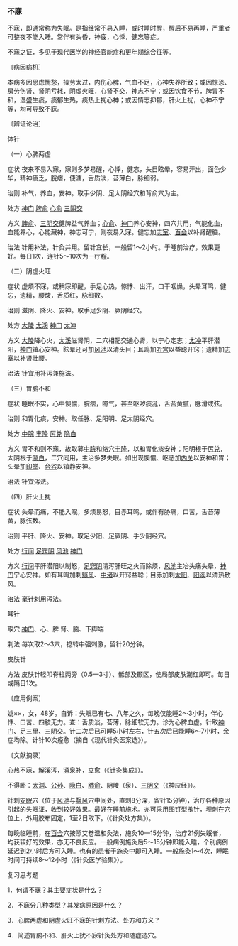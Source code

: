 ### 不寐

不寐，即通常称为失眠。是指经常不易入睡，或时睡时醒，醒后不易再睡，严重者可整夜不能入睡。常伴有头昏，神疲，心悸，健忘等症。

不寐之证，多见于现代医学的神经官能症和更年期综合征等。

〔病因病机〕

本病多因思虑忧愁，操劳太过，内伤心脾，气血不足，心神失养所致；或因惊恐、房劳伤肾、肾阴亏耗，阴虚火旺，心肾不交，神志不宁；或因饮食不节，脾胃不和，湿盛生痰，痰郁生热，痰热上扰心神；或因情志抑郁，肝火上扰，心神不宁等，均可导致不寐。

〔辨证论治〕

体针

（一）心脾两虚

症状  夜来不易入寐，寐则多梦易醒，心悸，健忘，头目眩晕，容易汗出，面色少华，精神疲乏，脘痞，便溏，舌质淡，苔薄白，脉细弱。

治则  补气，养血，安神。取手少阴、足太阴经穴和背俞穴为主。

处方  [神门](https://www.gmzyjc.com/read/zjs/zjs3.1.4-6-0.0.2.3.7.md)  [脾俞](https://www.gmzyjc.com/read/zjs/zjs3.1.7-8-0.0.1.3.20.md)  [心俞](https://www.gmzyjc.com/read/zjs/zjs3.1.7-8-0.0.1.3.15.md)  [三阴交](https://www.gmzyjc.com/read/zjs/zjs3.1.4-6-0.0.1.3.6.md)

方义  [脾俞](https://www.gmzyjc.com/read/zjs/zjs3.1.7-8-0.0.1.3.20.md)、[三阴交](https://www.gmzyjc.com/read/zjs/zjs3.1.4-6-0.0.1.3.6.md)健脾益气养血；[心俞](https://www.gmzyjc.com/read/zjs/zjs3.1.7-8-0.0.1.3.15.md)、[神门](https://www.gmzyjc.com/read/zjs/zjs3.1.4-6-0.0.2.3.7.md)养心安神，四穴共用，气能化血，血能养心，心能藏神，神志可宁，则夜易入寐。健忘加[志室](https://www.gmzyjc.com/read/zjs/zjs3.1.7-8-0.0.1.3.52.md)、[百会](https://www.gmzyjc.com/read/zjs/zjs3.2.2-0.0.1.3.20.md)以补肾醒脑。

治法  针用补法，针灸并用。留针宜长，一般留1～2小时。于睡前治疗，效果更好。每日1次，连针5～10次为一疗程。

（二）阴虚火旺

症状  虚烦不寐，或稍寐即醒，手足心热，惊悸、出汗，口干咽燥，头晕耳鸣，健忘，遗精，腰酸，舌质红，脉细数。

治则  滋阴、降火、安神。取手足少阴、厥阴经穴。

处方  [大陵](https://www.gmzyjc.com/read/zjs/zjs3.1.9-12-0.0.1.3.7.md)  [太溪](https://www.gmzyjc.com/read/zjs/zjs3.1.7-8-0.0.2.3.3.md)  [神门](https://www.gmzyjc.com/read/zjs/zjs3.1.4-6-0.0.2.3.7.md)  [太冲](https://www.gmzyjc.com/read/zjs/zjs3.1.9-12-0.0.4.3.3.md)

方义  [大陵](https://www.gmzyjc.com/read/zjs/zjs3.1.9-12-0.0.1.3.7.md)降心火，[太溪](https://www.gmzyjc.com/read/zjs/zjs3.1.7-8-0.0.2.3.3.md)滋肾阴，二穴相配交通心肾，以宁心定志；[太冲](https://www.gmzyjc.com/read/zjs/zjs3.1.9-12-0.0.4.3.3.md)平肝潜阳，[神门](https://www.gmzyjc.com/read/zjs/zjs3.1.4-6-0.0.2.3.7.md)镇心安神。眩晕还可加[风池](https://www.gmzyjc.com/read/zjs/zjs3.1.9-12-0.0.3.3.20.md)以清头目；耳鸣加[听宫](https://www.gmzyjc.com/read/zjs/zjs3.1.4-6-0.0.3.3.19.md)以益聪开窍；遗精加[志室](https://www.gmzyjc.com/read/zjs/zjs3.1.7-8-0.0.1.3.52.md)以补肾壮腰。

治法  针宜用补泻兼施法。

（三）胃腑不和

症状  睡眠不实，心中懊憹，脘痞，噫气，甚至呕哕痰涎，舌苔黄腻，脉滑或弦。

治则  和胃化痰，安神。取任脉、足阳明、足太阴经穴。

处方  [中脘](https://www.gmzyjc.com/read/zjs/zjs3.2.1-0.1.1.3.11.md)  [丰隆](https://www.gmzyjc.com/read/zjs/zjs3.1.1-3-0.1.3.3.40.md)  [厉兑](https://www.gmzyjc.com/read/zjs/zjs3.1.1-3-0.1.3.3.45.md)  [隐白](https://www.gmzyjc.com/read/zjs/zjs3.1.4-6-0.0.1.3.1.md)

方义  胃不和则不寐，故取募[中脘](https://www.gmzyjc.com/read/zjs/zjs3.2.1-0.1.1.3.11.md)和络穴[丰隆](https://www.gmzyjc.com/read/zjs/zjs3.1.1-3-0.1.3.3.40.md)，以和胃化痰安神；阳明根于[厉兑](https://www.gmzyjc.com/read/zjs/zjs3.1.1-3-0.1.3.3.45.md)，太阴根于[隐白](https://www.gmzyjc.com/read/zjs/zjs3.1.4-6-0.0.1.3.1.md)，二穴同用，主治多梦失眠。如出现懊憹、呕恶加[内关](https://www.gmzyjc.com/read/zjs/zjs3.1.9-12-0.0.1.3.6.md)以安神和胃；头晕加[印堂](https://www.gmzyjc.com/read/zjs/zjs3.4-0.1.1.2.0.md)、[合谷](https://www.gmzyjc.com/read/zjs/zjs3.1.1-3-0.1.2.3.4.md)以镇静安神。

治法  针宜泻法。

（四）肝火上扰

症状  头晕而痛，不能入眠，多烦易怒，目赤耳鸣，或伴有胁痛，口苦，舌苔薄黄，脉弦数。

治则  平肝、降火、安神。取足少阳、足厥阴、手少阴经穴。

处方  [行间](https://www.gmzyjc.com/read/zjs/zjs3.1.9-12-0.0.4.3.2.md)  [足窍阴](https://www.gmzyjc.com/read/zjs/zjs3.1.9-12-0.0.3.3.44.md)  [风池](https://www.gmzyjc.com/read/zjs/zjs3.1.9-12-0.0.3.3.20.md)  [神门](https://www.gmzyjc.com/read/zjs/zjs3.1.4-6-0.0.2.3.7.md)

方义  [行间](https://www.gmzyjc.com/read/zjs/zjs3.1.9-12-0.0.4.3.2.md)平肝潜阳以制怒，[足窍阴](https://www.gmzyjc.com/read/zjs/zjs3.1.9-12-0.0.3.3.44.md)清泻肝旺之火而除烦，[风池](https://www.gmzyjc.com/read/zjs/zjs3.1.9-12-0.0.3.3.20.md)主冶头痛头晕，[神门](https://www.gmzyjc.com/read/zjs/zjs3.1.4-6-0.0.2.3.7.md)宁心安神。如有耳鸣加刺[翳风](https://www.gmzyjc.com/read/zjs/zjs3.1.9-12-0.0.2.3.17.md)、[中渚](https://www.gmzyjc.com/read/zjs/zjs3.1.9-12-0.0.2.3.3.md)以开窍益聪；目赤加刺[太阳](https://www.gmzyjc.com/read/zjs/zjs3.4-0.1.1.4.0.md)、[阳溪](https://www.gmzyjc.com/read/zjs/zjs3.1.1-3-0.1.2.3.5.md)以清热散风。

治法  毫针刺用泻法。

耳针

取穴  [神门](https://www.gmzyjc.com/read/zjs/zjs3.1.4-6-0.0.2.3.7.md)、心、脾  肾、脑、下脚端

刺法  每次取2～3穴，捻转中强刺激，留针20分钟。

皮肤针

方法  皮肤针轻叩脊柱两旁（0.5—3寸）、骶部及颞区，使局部皮肤潮红即可。每日或隔日1次。

〔应用例案〕

姚××，女，48岁。自诉：失眠已有七、八年之久，每晚仅能睡2～3小时，伴心悸、口苦、四肢无力。查：舌质淡，苔薄，脉细软无力。诊为心脾血虚。针取[神门](https://www.gmzyjc.com/read/zjs/zjs3.1.4-6-0.0.2.3.7.md)、[足三里](https://www.gmzyjc.com/read/zjs/zjs3.1.1-3-0.1.3.3.36.md)、[三阴交](https://www.gmzyjc.com/read/zjs/zjs3.1.4-6-0.0.1.3.6.md)。针二次后已可睡5小时左右，针五次后已能睡6～7小时，余症均除。计针10次痊愈（摘自《现代针灸医案选》）。

〔文献摘录〕

心热不寐，[解溪](https://www.gmzyjc.com/read/zjs/zjs3.1.1-3-0.1.3.3.41.md)泻，[涌泉](https://www.gmzyjc.com/read/zjs/zjs3.1.7-8-0.0.2.3.1.md)补，立愈（《针灸集成》）。

不得卧：[太渊](https://www.gmzyjc.com/read/zjs/zjs3.1.1-3-0.1.1.3.9.md)、[公孙](https://www.gmzyjc.com/read/zjs/zjs3.1.4-6-0.0.1.3.4.md)、[隐白](https://www.gmzyjc.com/read/zjs/zjs3.1.4-6-0.0.1.3.1.md)、[肺俞](https://www.gmzyjc.com/read/zjs/zjs3.1.7-8-0.0.1.3.13.md)、阴陵（泉）、[三阴交](https://www.gmzyjc.com/read/zjs/zjs3.1.4-6-0.0.1.3.6.md)（《神应经》）。

针刺[安眠](https://www.gmzyjc.com/read/zjs/zjs3.4-0.1.1.11.0.md)穴（位于[风池](https://www.gmzyjc.com/read/zjs/zjs3.1.9-12-0.0.3.3.20.md)与[翳风](https://www.gmzyjc.com/read/zjs/zjs3.1.9-12-0.0.2.3.17.md)穴中间处，直刺8分深，留针15分钟)，治疗各种原因引起的失眠证，收到较好效果。最好在睡前施术。亦可采用图钉型揿针，埋刺在穴位上，外用胶布固定，1至2日取下。(《针灸处方集》)。

每晚临睡前，在[百会](https://www.gmzyjc.com/read/zjs/zjs3.2.2-0.0.1.3.20.md)穴按照艾卷温和灸法，施灸10—15分钟，治疗21例失眠者，均获较好的效果，亦无不良反应。一般病例施灸后5～15分钟即能入睡，个别病例延迟到2小时后方可入睡。也有的患者于施灸中即可入睡。一般施灸1～4次，睡眠时间可持续8～12小时（《针灸医学验集》）。

复习思考题

1．何谓不寐？其主要症状是什么？

2．不寐分几种类型？其发病原因是什么？

3．心脾两虚和阴虚火旺不寐的针刺方法、处方和方义？

4．简述胃腑不和、肝火上扰不寐针灸处方和随症选穴。

 
